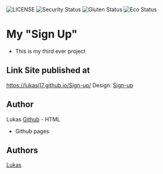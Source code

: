 ![LICENSE](https://img.shields.io/badge/license-MIT-blue.svg?style=flat-square)
![Security Status](https://img.shields.io/security-headers?label=Security&url=https%3A%2F%2Fgithub.com&style=flat-square)
![Gluten Status](https://img.shields.io/badge/Gluten-Free-green.svg)
![Eco Status](https://img.shields.io/badge/ECO-Friendly-green.svg)




#	My "Sign Up"


- This is my third ever project


## Link	Site published at 


https://lukasj17.github.io/Sign-up/	
Design: [Sign-up](https://cdn.discordapp.com/attachments/648536139677958156/648860801997996052/day1dr.png)


## Author	


Lukas [Github](https://github.com/lukasj17)	- HTML
- Github pages

## Authors

[Lukas](https://github.com/lukasj17)
